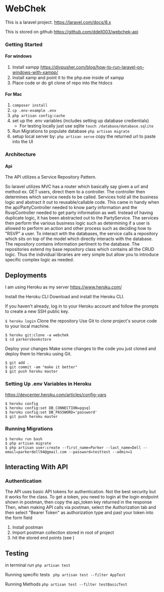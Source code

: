 # WebChek
This is a laravel project. 
https://laravel.com/docs/8.x

This is stored on github https://github.com/ddell003/webchek-api

### Getting Started

#### For windows
1. Install xampp https://divpusher.com/blog/how-to-run-laravel-on-windows-with-xampp/
2. Install xamp and point it to the php.exe inside of xampp
3. Place code or do git clone of repo into the htdocs
#### For Mac



1. ```composer install```
2. ```cp .env-example .env```
3. ```php artisan config:cache```
4. set up the .env variables (includes setting up database credientials)
    - For testing locally just use sqlite ```touch /database/database.sqlite```
5. Run Migrations to populate database ```php artisan migrate```
6. setup local server by: ```php artisan serve``` copy the returned url to paste into the UI

### Architecture
#### Api
The API utilizes a Service Repository Pattern. 

So laravel utilizes MVC has a router which basically say given a url and method ex. GET users, direct them to a controller. 
The controller then determines which service needs to be called. Services hold all the business logic and abstract it out to reusable/callable code.
This came in handy when the api/PartyController needed to know party information and the RsvpController needed to get party information as well. 
Instead of having duplicate logic, it has been abstracted out to the PartyService. The services then perform the various business logic 
such as determining if a user is allowed to perform an action and other process such as deciding how to "RSVP" a user. To interact with the databases, 
the service calls a repository which sits on top of the model which directly interacts with the database. The repository contains information 
pertinent to the database. The repositories extend my base repository class which contains all the CRUD logic. Thus the individual libraries 
are very simple but allow you to introduce specific complex logic as needed. 
 
## Deployments

I am using Heroku as my server
https://www.heroku.com/

Install the Heroku CLI
Download and install the Heroku CLI.

If you haven't already, log in to your Heroku account and follow the prompts to create a new SSH public key.

```$ heroku login```
Clone the repository
Use Git to clone project's source code to your local machine.

`````
$ heroku git:clone -a webchek
$ cd parkersbookstore
`````
Deploy your changes
Make some changes to the code you just cloned and deploy them to Heroku using Git.
``````
$ git add .
$ git commit -am "make it better"
$ git push heroku master
``````
### Setting Up .env Variables in Heroku
https://devcenter.heroku.com/articles/config-vars
``````
$ heroku config
$ heroku config:set DB_CONNECTION=pgsql
$ heroku config:set DB_PASSWORD='password'
$ git push heroku master
``````
### Running Migrations
``````
$ heroku run bash 
$ php artisan migrate
$ php artisan user:create --first_name=Parker --last_name=Dell --email=parkerdell94@gmail.com --password=testtest --admin=1
``````

## Interacting With API
### Authentication
The API uses basic API tokens for authentication. Not the best security but it works for the class.
To get a token, you need to login at the login endpoint shown in postman, then copy the api_token key returned in the response
Then, when making API calls via  postman, select the Authorization tab and then select "Bearer Token" as authorization type and past your token into the form field
1. Install postman
2. Import postman collection stored in root of project
3. hit the stored end points (see )

## Testing
in terminal run ```php artisan test```

Running specific tests ``` php artisan test --filter AppTest```

Running Methods ````php artisan test --filter testBasicTest ````
